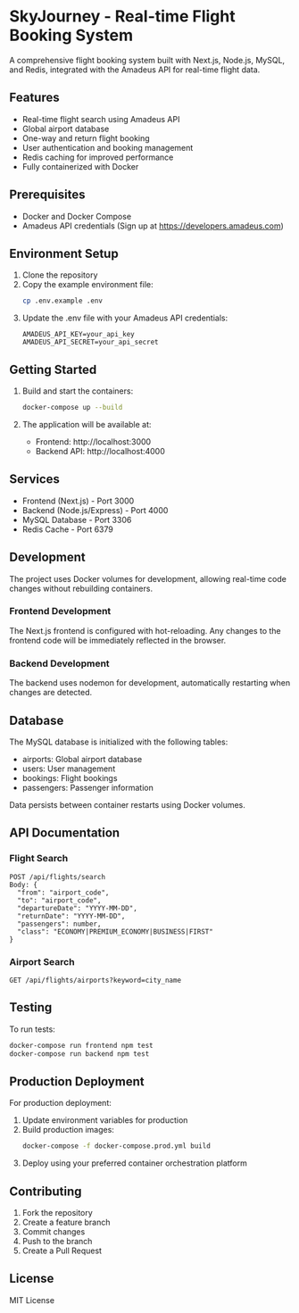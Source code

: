 # SkyJourney - Real-time Flight Booking System

A comprehensive flight booking system built with Next.js, Node.js, MySQL, and Redis, integrated with the Amadeus API for real-time flight data.

## Features

- Real-time flight search using Amadeus API
- Global airport database
- One-way and return flight booking
- User authentication and booking management
- Redis caching for improved performance
- Fully containerized with Docker

## Prerequisites

- Docker and Docker Compose
- Amadeus API credentials (Sign up at https://developers.amadeus.com)

## Environment Setup

1. Clone the repository
2. Copy the example environment file:
   ```bash
   cp .env.example .env
   ```
3. Update the .env file with your Amadeus API credentials:
   ```
   AMADEUS_API_KEY=your_api_key
   AMADEUS_API_SECRET=your_api_secret
   ```

## Getting Started

1. Build and start the containers:
   ```bash
   docker-compose up --build
   ```

2. The application will be available at:
   - Frontend: http://localhost:3000
   - Backend API: http://localhost:4000

## Services

- Frontend (Next.js) - Port 3000
- Backend (Node.js/Express) - Port 4000
- MySQL Database - Port 3306
- Redis Cache - Port 6379

## Development

The project uses Docker volumes for development, allowing real-time code changes without rebuilding containers.

### Frontend Development

The Next.js frontend is configured with hot-reloading. Any changes to the frontend code will be immediately reflected in the browser.

### Backend Development

The backend uses nodemon for development, automatically restarting when changes are detected.

## Database

The MySQL database is initialized with the following tables:
- airports: Global airport database
- users: User management
- bookings: Flight bookings
- passengers: Passenger information

Data persists between container restarts using Docker volumes.

## API Documentation

### Flight Search
```
POST /api/flights/search
Body: {
  "from": "airport_code",
  "to": "airport_code",
  "departureDate": "YYYY-MM-DD",
  "returnDate": "YYYY-MM-DD",
  "passengers": number,
  "class": "ECONOMY|PREMIUM_ECONOMY|BUSINESS|FIRST"
}
```

### Airport Search
```
GET /api/flights/airports?keyword=city_name
```

## Testing

To run tests:
```bash
docker-compose run frontend npm test
docker-compose run backend npm test
```

## Production Deployment

For production deployment:
1. Update environment variables for production
2. Build production images:
   ```bash
   docker-compose -f docker-compose.prod.yml build
   ```
3. Deploy using your preferred container orchestration platform

## Contributing

1. Fork the repository
2. Create a feature branch
3. Commit changes
4. Push to the branch
5. Create a Pull Request

## License

MIT License
